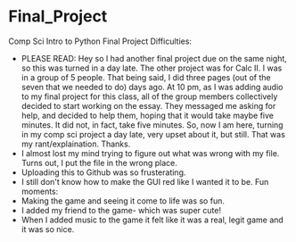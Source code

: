 # Final_Project
Comp Sci Intro to Python Final Project
Difficulties:
- PLEASE READ: Hey so I had another final project due on the same night, so this was turned in a day late. The other project was for Calc II. I was in a group of 5 people. That being said, I did three pages (out of the seven that we needed to do) days ago. At 10 pm, as I was adding audio to my final project for this class, all of the group members collectively decided to start working on the essay. They messaged me asking for help, and decided to help them, hoping that it would take maybe five minutes. It did not, in fact, take five minutes. So, now I am here, turning in my comp sci project a day late, very upset about it, but still. That was my rant/explaination. Thanks. 
- I almost lost my mind trying to figure out what was wrong with my file. Turns out, I put the file in the wrong place. 
- Uploading this to Github was so frusterating. 
- I still don't know how to make the GUI red like I wanted it to be. 
Fun moments:
- Making the game and seeing it come to life was so fun. 
- I added my friend to the game- which was super cute!
- When I added music to the game it felt like it was a real, legit game and it was so nice. 
